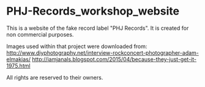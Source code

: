 # PHJ-Records_workshop_website

This is a website of the fake record label "PHJ Records". It is created for non commercial purposes.

Images used within that project were downloaded from:
http://www.diyphotography.net/interview-rockconcert-photographer-adam-elmakias/
http://iamjanals.blogspot.com/2015/04/because-they-just-get-it-1975.html

All rights are reserved to their owners.